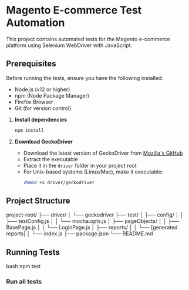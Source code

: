 # Magento E-commerce Test Automation

This project contains automated tests for the Magento e-commerce platform using Selenium WebDriver with JavaScript.

## Prerequisites

Before running the tests, ensure you have the following installed:

- Node.js (v12 or higher)
- npm (Node Package Manager)
- Firefox Browser
- Git (for version control)

1. **Install dependencies**

   ```bash
   npm install
   ```

2. **Download GeckoDriver**
   - Download the latest version of GeckoDriver from [Mozilla's GitHub](https://github.com/mozilla/geckodriver/releases)
   - Extract the executable
   - Place it in the `driver` folder in your project root
   - For Unix-based systems (Linux/Mac), make it executable:
     ```bash
     chmod +x driver/geckodriver
     ```

## Project Structure

project-root/
├── driver/
│ └── geckodriver
├── test/
│ ├── config/
│ │ ├── testConfig.js
│ │ └── mocha.opts.js
│ ├── pageObjects/
│ │ ├── BasePage.js
│ │ └── LoginPage.js
│ ├── reports/
│ │ └── [generated reports]
│ └── index.js
├── package.json
└── README.md

## Running Tests

bash
npm test

### Run all tests
